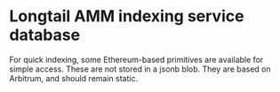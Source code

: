 
# Longtail AMM indexing service database

For quick indexing, some Ethereum-based primitives are available for simple access. These
are not stored in a jsonb blob. They are based on Arbitrum, and should remain static.
